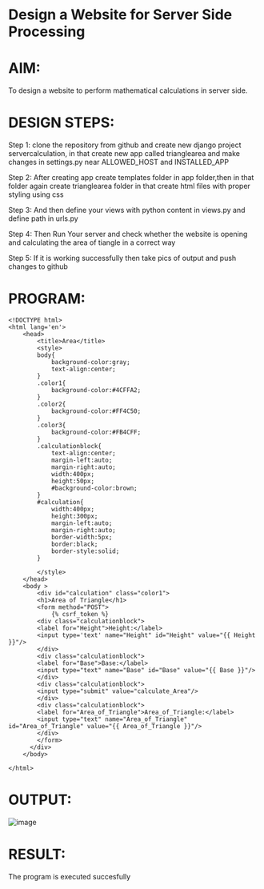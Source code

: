 # Design a Website for Server Side Processing

# AIM:

To design a website to perform mathematical calculations in server side.

# DESIGN STEPS:

Step 1:
clone the repository from github and create new django project servercalculation, in that create new app called trianglearea and make changes in settings.py near ALLOWED_HOST and INSTALLED_APP

Step 2:
After creating app create templates folder in app folder,then in that folder again create trianglearea folder in that create html files with proper styling using css

Step 3:
And then define your views with python content in views.py and define path in urls.py

Step 4:
Then Run Your server and check whether the website is opening and calculating the area of tiangle in a correct way

Step 5:
If it is working successfully then take pics of output and push changes to github


# PROGRAM:
```
<!DOCTYPE html>
<html lang='en'>
    <head>
        <title>Area</title>
        <style>
        body{
            background-color:gray;
            text-align:center;
        }
        .color1{
            background-color:#4CFFA2;
        }
        .color2{
            background-color:#FF4C50;
        }
        .color3{
            background-color:#FB4CFF;
        }
        .calculationblock{
            text-align:center;
            margin-left:auto;
            margin-right:auto;
            width:400px;
            height:50px;
            #background-color:brown;
        }
        #calculation{
            width:400px;
            height:300px;
            margin-left:auto;
            margin-right:auto;
            border-width:5px;
            border:black;
            border-style:solid;
        }

        </style>
    </head>
    <body >
        <div id="calculation" class="color1">
        <h1>Area of Triangle</h1>
        <form method="POST">
            {% csrf_token %}
        <div class="calculationblock">
        <label for="Height">Height:</label>
        <input type='text' name="Height" id="Height" value="{{ Height }}"/>
        </div>
        <div class="calculationblock">
        <label for="Base">Base:</label>
        <input type="text" name="Base" id="Base" value="{{ Base }}"/>
        </div>
        <div class="calculationblock"> 
        <input type="submit" value="calculate_Area"/>
        </div>
        <div class="calculationblock">
        <label for="Area_of_Triangle">Area_of_Triangle:</label>
        <input type="text" name="Area_of_Triangle" id="Area_of_Triangle" value="{{ Area_of_Triangle }}"/>
        </div>
        </form>
      </div>
    </body>

</html> 
```
# OUTPUT:
![image](https://user-images.githubusercontent.com/118367518/214889562-da4c9784-b5f0-429b-99bb-15df002ccc08.png)

# RESULT:

The program is executed succesfully
